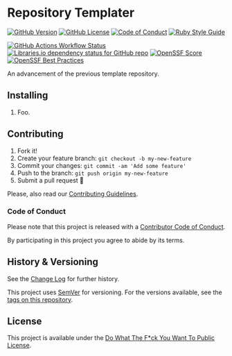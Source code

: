 # Repository Templater

[![GitHub Version](https://img.shields.io/github/v/release/Nereare/templater?include_prereleases&logo=semver&logoColor=ffffff&label=Version)](https://github.com/Nereare/templater/releases)
[![GitHub License](https://img.shields.io/github/license/Nereare/templater?logo=unlicense&logoColor=ffffff&label=License)](LICENSE.md)
[![Code of Conduct](https://img.shields.io/badge/Contributor%20Covenant-2.1-5e0d73?logo=contributorcovenant&logoColor=ffffff)](CODE-OF-CONDUCT.md)
[![Ruby Style Guide](https://img.shields.io/badge/Code%20Style-RuboCop-brightgree?logo=rubocop&logoColor=ffffff)](https://github.com/rubocop/rubocop)

[![GitHub Actions Workflow Status](https://img.shields.io/github/actions/workflow/status/Nereare/templater/gem-tests.yml?logo=githubactions&logoColor=ffffff&label=Build)](https://github.com/Nereare/templater/actions/workflows/gem-build.yml)
[![Libraries.io dependency status for GitHub repo](https://img.shields.io/librariesio/github/Nereare/templater?logo=librariesdotio&logoColor=ffffff&label=Libraries.io)](https://libraries.io/github/Nereare/templater)
[![OpenSSF Score](https://img.shields.io/ossf-scorecard/github.com/Nereare/templater?logo=opensourceinitiative&logoColor=ffffff&label=OSSF%20Score)](https://github.com/Nereare/templater/security/code-scanning)
[![OpenSSF Best Practices](https://www.bestpractices.dev/projects/11268/badge)](https://www.bestpractices.dev/projects/11268)

An advancement of the previous template repository.

## Installing

<!--
TODO Set installation instructions
BODY If there is some installation method, define it on the [README file](README.md).
-->
1. Foo.

## Contributing

1. Fork it!
2. Create your feature branch: `git checkout -b my-new-feature`
3. Commit your changes: `git commit -am 'Add some feature'`
4. Push to the branch: `git push origin my-new-feature`
5. Submit a pull request :tada:

Please, also read our [Contributing Guidelines](CONTRIBUTING.md).

### Code of Conduct

Please note that this project is released with a [Contributor Code of Conduct](CODE-OF-CONDUCT.md).

By participating in this project you agree to abide by its terms.

## History & Versioning

See the [Change Log](CHANGELOG.md) for further history.

This project uses [SemVer](http://semver.org/) for versioning. For the versions
available, see the [tags on this repository](https://github.com/Nereare/templater/tags).

## License

This project is available under the [Do What The F*ck You Want To Public License](http://www.wtfpl.net/).
